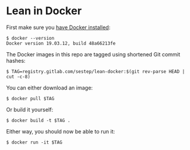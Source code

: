 # Lean in Docker

First make sure you [have Docker installed][get docker]:
```
$ docker --version
Docker version 19.03.12, build 48a66213fe
```
The Docker images in this repo are tagged using shortened Git commit hashes:
```
$ TAG=registry.gitlab.com/sestep/lean-docker:$(git rev-parse HEAD | cut -c-8)
```
You can either download an image:
```
$ docker pull $TAG
```
Or build it yourself:
```
$ docker build -t $TAG .
```
Either way, you should now be able to run it:
```
$ docker run -it $TAG
```

[get docker]: https://docs.docker.com/get-docker/
